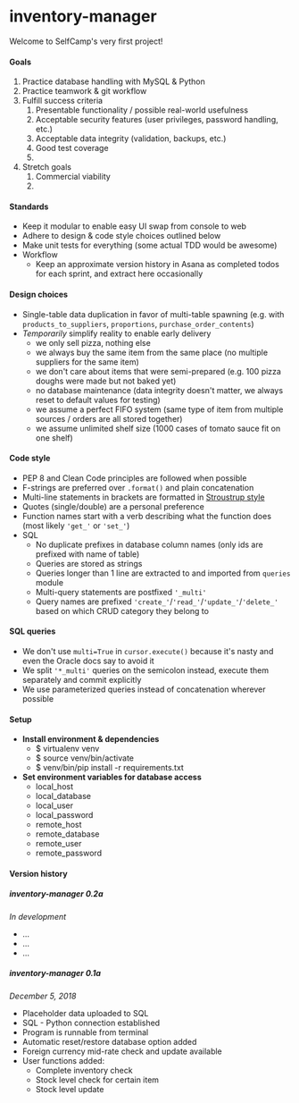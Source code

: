 # inventory-manager
Welcome to SelfCamp's very first project!

#### Goals
1. Practice database handling with MySQL & Python
1. Practice teamwork & git workflow
1. Fulfill success criteria
    1. Presentable functionality / possible real-world usefulness
    1. Acceptable security features (user privileges, password handling, etc.)
    1. Acceptable data integrity (validation, backups, etc.)
    1. Good test coverage
    1. 
1. Stretch goals
    1. Commercial viability
    1. 

#### Standards
- Keep it modular to enable easy UI swap from console to web
- Adhere to design & code style choices outlined below
- Make unit tests for everything (some actual TDD would be awesome)
- Workflow
  - Keep an approximate version history in Asana as completed todos for each sprint, and extract here occasionally

#### Design choices
- Single-table data duplication in favor of multi-table spawning (e.g. with `products_to_suppliers`, `proportions`, `purchase_order_contents`)
- *Temporarily* simplify reality to enable early delivery
  - we only sell pizza, nothing else
  - we always buy the same item from the same place (no multiple suppliers for the same item)
  - we don't care about items that were semi-prepared (e.g. 100 pizza doughs were made but not baked yet)
  - no database maintenance (data integrity doesn't matter, we always reset to default values for testing)
  - we assume a perfect FIFO system (same type of item from multiple sources / orders are all stored together)
  - we assume unlimited shelf size (1000 cases of tomato sauce fit on one shelf)

#### Code style
- PEP 8 and Clean Code principles are followed when possible
- F-strings are preferred over `.format()` and plain concatenation
- Multi-line statements in brackets are formatted in [Stroustrup style](https://en.wikipedia.org/wiki/Indentation_style#Variant:_Stroustrup)
- Quotes (single/double) are a personal preference
- Function names start with a verb describing what the function does (most likely `'get_'` or `'set_'`)
- SQL
    - No duplicate prefixes in database column names (only ids are prefixed with name of table)
    - Queries are stored as strings
    - Queries longer than 1 line are extracted to and imported from `queries` module
    - Multi-query statements are postfixed `'_multi'`
    - Query names are prefixed `'create_'`/`'read_'`/`'update_'`/`'delete_'` based on which CRUD category they belong to

#### SQL queries
- We don't use `multi=True` in `cursor.execute()` because it's nasty and even the Oracle docs say to avoid it
- We split `'*_multi'` queries on the semicolon instead, execute them separately and commit explicitly
- We use parameterized queries instead of concatenation wherever possible

#### Setup
- **Install environment & dependencies**
  - $ virtualenv venv
  - $ source venv/bin/activate
  - $ venv/bin/pip install -r requirements.txt
- **Set environment variables for database access**
  - local_host
  - local_database
  - local_user
  - local_password
  - remote_host
  - remote_database
  - remote_user
  - remote_password

#### Version history

##### inventory-manager 0.2a
*In development*
- ...
- ...
- ...

##### inventory-manager 0.1a
*December 5, 2018*
- Placeholder data uploaded to SQL
- SQL - Python connection established
- Program is runnable from terminal
- Automatic reset/restore database option added
- Foreign currency mid-rate check and update available
- User functions added:
    - Complete inventory check
    - Stock level check for certain item
    - Stock level update
  
